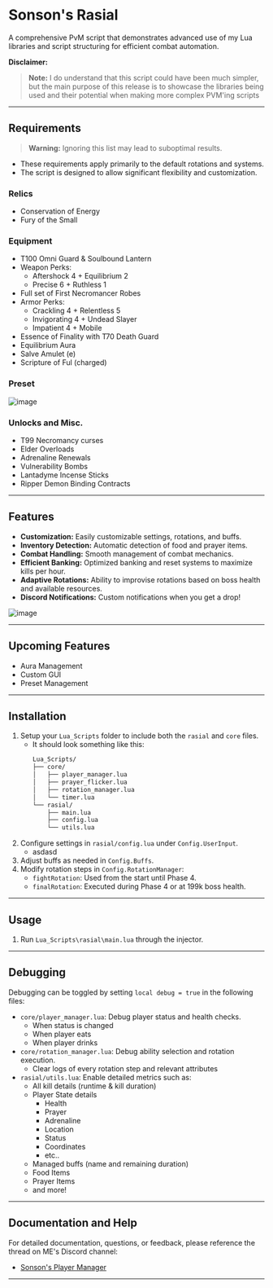 # Sonson's Rasial

A comprehensive PvM script that demonstrates advanced use of my Lua libraries and script structuring for efficient combat automation.

**Disclaimer:**
> **Note:** I do understand that this script could have been much simpler, but the main purpose of this release is to showcase the libraries being used and their potential when making more complex PVM'ing scripts

---

## Requirements

> **Warning:** Ignoring this list may lead to suboptimal results.

- These requirements apply primarily to the default rotations and systems.
- The script is designed to allow significant flexibility and customization.

### Relics
- Conservation of Energy
- Fury of the Small

### Equipment
- T100 Omni Guard & Soulbound Lantern
- Weapon Perks:
  - Aftershock 4 + Equilibrium 2
  - Precise 6 + Ruthless 1
- Full set of First Necromancer Robes
- Armor Perks:
  - Crackling 4 + Relentless 5
  - Invigorating 4 + Undead Slayer
  - Impatient 4 + Mobile
- Essence of Finality with T70 Death Guard
- Equilibrium Aura
- Salve Amulet (e)
- Scripture of Ful (charged)

### Preset 
![image](https://github.com/user-attachments/assets/80df12de-e11b-4bfd-9463-ce8efcf92bdb)

### Unlocks and Misc.
- T99 Necromancy curses
- Elder Overloads
- Adrenaline Renewals
- Vulnerability Bombs
- Lantadyme Incense Sticks
- Ripper Demon Binding Contracts

---

## Features
- **Customization:** Easily customizable settings, rotations, and buffs.
- **Inventory Detection:** Automatic detection of food and prayer items.
- **Combat Handling:** Smooth management of combat mechanics.
- **Efficient Banking:** Optimized banking and reset systems to maximize kills per hour.
- **Adaptive Rotations:** Ability to improvise rotations based on boss health and available resources.
- **Discord Notifications:** Custom notifications when you get a drop!
  
![image](https://github.com/user-attachments/assets/5139bbef-46fc-4869-9447-6faf98bf2dcb)

---

## Upcoming Features
- Aura Management
- Custom GUI
- Preset Management

---

## Installation
1. Setup your `Lua_Scripts` folder to include both the `rasial` and `core` files.
   - It should look something like this:
      ```bash
      Lua_Scripts/
      ├── core/
      │   ├── player_manager.lua
      │   ├── prayer_flicker.lua
      │   ├── rotation_manager.lua
      │   └── timer.lua
      └── rasial/
          ├── main.lua
          ├── config.lua
          └── utils.lua
      ```
2. Configure settings in `rasial/config.lua` under `Config.UserInput`.
   - asdasd
3. Adjust buffs as needed in `Config.Buffs`.
4. Modify rotation steps in `Config.RotationManager`:
   - `fightRotation`: Used from the start until Phase 4.
   - `finalRotation`: Executed during Phase 4 or at 199k boss health.

---

## Usage
1. Run `Lua_Scripts\rasial\main.lua` through the injector.

---

## Debugging
Debugging can be toggled by setting `local debug = true` in the following files:
- `core/player_manager.lua`: Debug player status and health checks.
  - When status is changed
  - When player eats
  - When player drinks
- `core/rotation_manager.lua`: Debug ability selection and rotation execution.
  - Clear logs of every rotation step and relevant attributes
- `rasial/utils.lua`: Enable detailed metrics such as:
  - All kill details (runtime & kill duration)
  - Player State details
    - Health
    - Prayer
    - Adrenaline
    - Location
    - Status
    - Coordinates
    - etc..
  - Managed buffs (name and remaining duration)
  - Food Items
  - Prayer Items
  - and more!

---

## Documentation and Help
For detailed documentation, questions, or feedback, please reference the thread on ME's Discord channel:
- [Sonson's Player Manager](https://discord.com/channels/809828167015596053/1354535418166509660)

---

